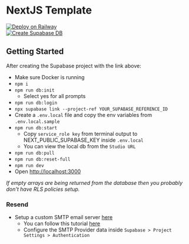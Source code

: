 # NextJS Template

[![Deploy on Railway](https://railway.app/button.svg)](https://railway.app/template/pXfhDI?referralCode=2dmFBO)
<br />
[![Create Supabase DB](https://th.bing.com/th/id/OIP.elwfkXRthrN2H2k3VjSlFQAAAA?rs=1&pid=ImgDetMain&w=180&h=54)](https://supabase.com/dashboard/new/eciflimqtarfegcvohzn)

## Getting Started

After creating the Supabase project with the link above:

- Make sure Docker is running
- `npm i`
- `npm run db:init`
    - Select yes for all prompts
- `npm run db:login`
- `npx supabase link --project-ref YOUR_SUPABASE_REFERENCE_ID`
- Create a `.env.local` file and copy the env variables from `.env.local.sample`
- `npm run db:start`
    - Copy `service_role key` from terminal output to NEXT_PUBLIC_SUPABASE_KEY inside `.env.local`
    - You can view the local db from the `Studio URL`
- `npm run db:pull`
- `npm run db:reset-full`
- `npm run dev`
- Open [http://localhost:3000](http://localhost:3000)

*If empty arrays are being returned from the database then you probably don't have RLS policies setup.*

### Resend
- Setup a custom SMTP email server [here](https://resend.com)
    - You can follow this tutorial [here](https://resend.com/blog/how-to-configure-supabase-to-send-emails-from-your-domain)
    - Configure the SMTP Provider data inside `Supabase > Project Settings > Authentication`
